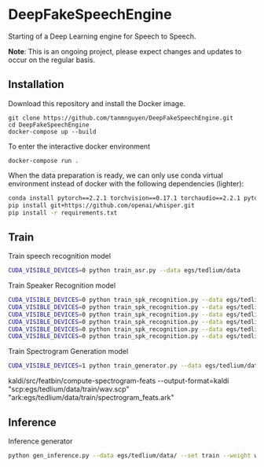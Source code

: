 # DeepFakeSpeechEngine
Starting of a Deep Learning engine for Speech to Speech. 

**Note**: This is an ongoing project, please expect changes and updates to occur on the regular basis. 

## Installation 
Download this repository and install the Docker image.
```
git clone https://github.com/tanmnguyen/DeepFakeSpeechEngine.git
cd DeepFakeSpeechEngine
docker-compose up --build
```
To enter the interactive docker environment
```
docker-compose run .
```

When the data preparation is ready, we can only use conda virtual environment instead of docker with the following dependencies (lighter):
```bash 
conda install pytorch==2.2.1 torchvision==0.17.1 torchaudio==2.2.1 pytorch-cuda=11.8 -c pytorch -c nvidia
pip install git+https://github.com/openai/whisper.git
pip install -r requirements.txt
```
## Train 
Train speech recognition model 
```bash 
CUDA_VISIBLE_DEVICES=0 python train_asr.py --data egs/tedlium/data 
```

Train Speaker Recognition model 
```bash 
CUDA_VISIBLE_DEVICES=0 python train_spk_recognition.py --data egs/tedlium/data/ --set test --start_spk_idx 0
CUDA_VISIBLE_DEVICES=0 python train_spk_recognition.py --data egs/tedlium/data/ --set dev --start_spk_idx 0
CUDA_VISIBLE_DEVICES=0 python train_spk_recognition.py --data egs/tedlium/data/ --set train --start_spk_idx 50
CUDA_VISIBLE_DEVICES=0 python train_spk_recognition.py --data egs/tedlium/data/ --set train --start_spk_idx 100
CUDA_VISIBLE_DEVICES=0 python train_spk_recognition.py --data egs/tedlium/data/ --set train --start_spk_idx 150
CUDA_VISIBLE_DEVICES=0 python train_spk_recognition.py --data egs/tedlium/data/ --set train --start_spk_idx 200
```

Train Spectrogram Generation model 
```bash 
CUDA_VISIBLE_DEVICES=1 python train_generator.py --data egs/tedlium/data/ --set train
```

kaldi/src/featbin/compute-spectrogram-feats --output-format=kaldi "scp:egs/tedlium/data/train/wav.scp" "ark:egs/tedlium/data/train/spectrogram_feats.ark"

## Inference 
Inference generator 
```bash 
python gen_inference.py --data egs/tedlium/data/ --set train --weight weights/gen/gen_model.pt
```